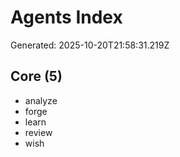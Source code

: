 # Agents Index
Generated: 2025-10-20T21:58:31.219Z

## Core (5)
- analyze
- forge
- learn
- review
- wish
